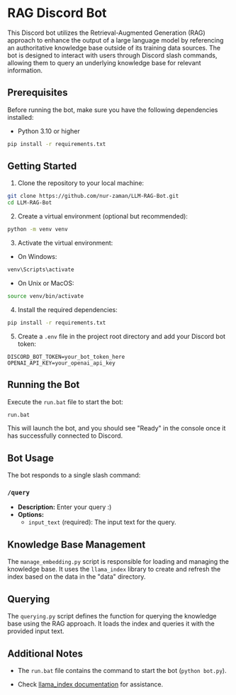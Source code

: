 # RAG Discord Bot

This Discord bot utilizes the Retrieval-Augmented Generation (RAG) approach to enhance the output of a large language model by referencing an authoritative knowledge base outside of its training data sources. The bot is designed to interact with users through Discord slash commands, allowing them to query an underlying knowledge base for relevant information.

## Prerequisites

Before running the bot, make sure you have the following dependencies installed:

- Python 3.10 or higher
```bash
pip install -r requirements.txt
```

## Getting Started

1. Clone the repository to your local machine:

```bash
git clone https://github.com/nur-zaman/LLM-RAG-Bot.git
cd LLM-RAG-Bot
```

2. Create a virtual environment (optional but recommended):

```bash
python -m venv venv
```

3. Activate the virtual environment:

- On Windows:

```bash
venv\Scripts\activate
```

- On Unix or MacOS:

```bash
source venv/bin/activate
```

4. Install the required dependencies:

```bash
pip install -r requirements.txt
```

5. Create a `.env` file in the project root directory and add your Discord bot token:

```env
DISCORD_BOT_TOKEN=your_bot_token_here
OPENAI_API_KEY=your_openai_api_key
```

## Running the Bot

Execute the `run.bat` file to start the bot:

```bash
run.bat
```

This will launch the bot, and you should see "Ready" in the console once it has successfully connected to Discord.

## Bot Usage

The bot responds to a single slash command:

### `/query`

- **Description:** Enter your query :)
- **Options:**
  - `input_text` (required): The input text for the query.

## Knowledge Base Management

The `manage_embedding.py` script is responsible for loading and managing the knowledge base. It uses the `llama_index` library to create and refresh the index based on the data in the "data" directory.

## Querying

The `querying.py` script defines the function for querying the knowledge base using the RAG approach. It loads the index and queries it with the provided input text.

## Additional Notes

- The `run.bat` file contains the command to start the bot (`python bot.py`).

- Check [llama_index documentation]([https://llama.ai/docs/llama_index/](https://docs.llamaindex.ai/en/stable/)https://docs.llamaindex.ai/en/stable/) for assistance.
